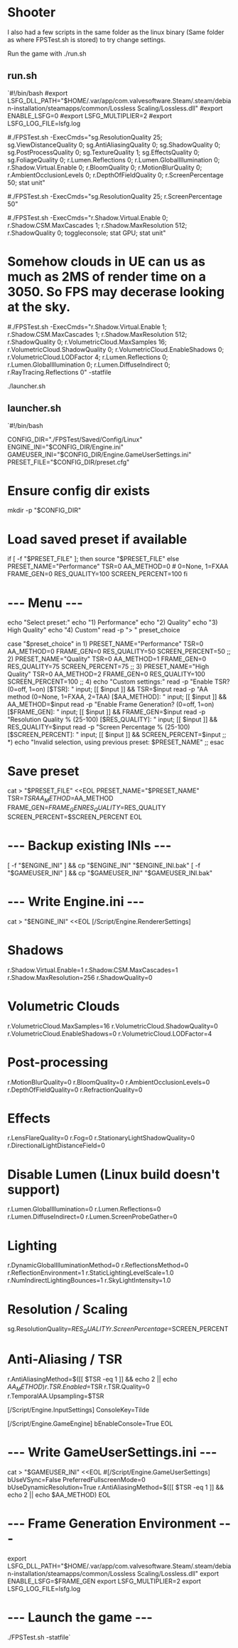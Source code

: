 # Shooter

I also had a few scripts in the same folder as the linux binary (Same folder as where FPSTest.sh is stored) to try change settings.

Run the game with ./run.sh

## run.sh

`#!/bin/bash
#export LSFG_DLL_PATH="$HOME/.var/app/com.valvesoftware.Steam/.steam/debian-installation/steamapps/common/Lossless Scaling/Lossless.dll"
#export ENABLE_LSFG=0
#export LSFG_MULTIPLIER=2
#export LSFG_LOG_FILE=lsfg.log

#./FPSTest.sh -ExecCmds="sg.ResolutionQuality 25; sg.ViewDistanceQuality 0; sg.AntiAliasingQuality 0; sg.ShadowQuality 0; sg.PostProcessQuality 0; sg.TextureQuality 1; sg.EffectsQuality 0; sg.FoliageQuality 0; r.Lumen.Reflections 0; r.Lumen.GlobalIllumination 0; r.Shadow.Virtual.Enable 0; r.BloomQuality 0; r.MotionBlurQuality 0; r.AmbientOcclusionLevels 0; r.DepthOfFieldQuality 0; r.ScreenPercentage 50; stat unit"

#./FPSTest.sh -ExecCmds="sg.ResolutionQuality 25; r.ScreenPercentage 50"

#./FPSTest.sh -ExecCmds="r.Shadow.Virtual.Enable 0; r.Shadow.CSM.MaxCascades 1; r.Shadow.MaxResolution 512; r.ShadowQuality 0; toggleconsole; stat GPU; stat unit"


# Somehow clouds in UE can us as much as 2MS of render time on a 3050. So FPS may decerase looking at the sky.

#./FPSTest.sh -ExecCmds="r.Shadow.Virtual.Enable 1; r.Shadow.CSM.MaxCascades 1; r.Shadow.MaxResolution 512; r.ShadowQuality 0; r.VolumetricCloud.MaxSamples 16; r.VolumetricCloud.ShadowQuality 0; r.VolumetricCloud.EnableShadows 0; r.VolumetricCloud.LODFactor 4; r.Lumen.Reflections 0; r.Lumen.GlobalIllumination 0; r.Lumen.DiffuseIndirect 0; r.RayTracing.Reflections 0" -statfile

./launcher.sh

## launcher.sh

`#!/bin/bash

CONFIG_DIR="./FPSTest/Saved/Config/Linux"
ENGINE_INI="$CONFIG_DIR/Engine.ini"
GAMEUSER_INI="$CONFIG_DIR/Engine.GameUserSettings.ini"
PRESET_FILE="$CONFIG_DIR/preset.cfg"

# Ensure config dir exists
mkdir -p "$CONFIG_DIR"

# Load saved preset if available
if [ -f "$PRESET_FILE" ]; then
    source "$PRESET_FILE"
else
    PRESET_NAME="Performance"
    TSR=0
    AA_METHOD=0      # 0=None, 1=FXAA
    FRAME_GEN=0
    RES_QUALITY=100
    SCREEN_PERCENT=100
fi

# --- Menu ---
echo "Select preset:"
echo "1) Performance"
echo "2) Quality"
echo "3) High Quality"
echo "4) Custom"
read -p "> " preset_choice

case "$preset_choice" in
    1)
      	PRESET_NAME="Performance"
        TSR=0
	AA_METHOD=0
        FRAME_GEN=0
        RES_QUALITY=50
        SCREEN_PERCENT=50
        ;;
    2)
      	PRESET_NAME="Quality"
        TSR=0
	AA_METHOD=1
        FRAME_GEN=0
        RES_QUALITY=75
        SCREEN_PERCENT=75
        ;;
    3)
      	PRESET_NAME="High Quality"
        TSR=0
	AA_METHOD=2
        FRAME_GEN=0
        RES_QUALITY=100
        SCREEN_PERCENT=100
        ;;
    4)
      	echo "Custom settings:"
        read -p "Enable TSR? (0=off, 1=on) [$TSR]: " input; [[ $input ]] && TSR=$input
        read -p "AA method (0=None, 1=FXAA, 2=TAA) [$AA_METHOD]: " input; [[ $input ]] && AA_METHOD=$input
        read -p "Enable Frame Generation? (0=off, 1=on) [$FRAME_GEN]: " input; [[ $input ]] && FRAME_GEN=$input
        read -p "Resolution Quality % (25-100) [$RES_QUALITY]: " input; [[ $input ]] && RES_QUALITY=$input
        read -p "Screen Percentage % (25-100) [$SCREEN_PERCENT]: " input; [[ $input ]] && SCREEN_PERCENT=$input
        ;;
    *)
      	echo "Invalid selection, using previous preset: $PRESET_NAME"
        ;;
esac

# Save preset
cat > "$PRESET_FILE" <<EOL
PRESET_NAME="$PRESET_NAME"
TSR=$TSR
AA_METHOD=$AA_METHOD
FRAME_GEN=$FRAME_GEN
RES_QUALITY=$RES_QUALITY
SCREEN_PERCENT=$SCREEN_PERCENT
EOL

# --- Backup existing INIs ---
[ -f "$ENGINE_INI" ] && cp "$ENGINE_INI" "$ENGINE_INI.bak"
[ -f "$GAMEUSER_INI" ] && cp "$GAMEUSER_INI" "$GAMEUSER_INI.bak"

# --- Write Engine.ini ---
cat > "$ENGINE_INI" <<EOL
[/Script/Engine.RendererSettings]
# Shadows
r.Shadow.Virtual.Enable=1
r.Shadow.CSM.MaxCascades=1
r.Shadow.MaxResolution=256
r.ShadowQuality=0

# Volumetric Clouds
r.VolumetricCloud.MaxSamples=16
r.VolumetricCloud.ShadowQuality=0
r.VolumetricCloud.EnableShadows=0
r.VolumetricCloud.LODFactor=4

# Post-processing
r.MotionBlurQuality=0
r.BloomQuality=0
r.AmbientOcclusionLevels=0
r.DepthOfFieldQuality=0
r.RefractionQuality=0

# Effects
r.LensFlareQuality=0
r.Fog=0
r.StationaryLightShadowQuality=0
r.DirectionalLightDistanceField=0

# Disable Lumen (Linux build doesn't support)
r.Lumen.GlobalIllumination=0
r.Lumen.Reflections=0
r.Lumen.DiffuseIndirect=0
r.Lumen.ScreenProbeGather=0

# Lighting
r.DynamicGlobalIlluminationMethod=0
r.ReflectionsMethod=0
r.ReflectionEnvironment=1
r.StaticLightingLevelScale=1.0
r.NumIndirectLightingBounces=1
r.SkyLightIntensity=1.0

# Resolution / Scaling
sg.ResolutionQuality=$RES_QUALITY
r.ScreenPercentage=$SCREEN_PERCENT

# Anti-Aliasing / TSR
r.AntiAliasingMethod=$([[ $TSR -eq 1 ]] && echo 2 || echo $AA_METHOD)
r.TSR.Enabled=$TSR
r.TSR.Quality=0
r.TemporalAA.Upsampling=$TSR

[/Script/Engine.InputSettings]
ConsoleKey=Tilde

[/Script/Engine.GameEngine]
bEnableConsole=True
EOL

# --- Write GameUserSettings.ini ---
cat > "$GAMEUSER_INI" <<EOL
#[/Script/Engine.GameUserSettings]
bUseVSync=False
PreferredFullscreenMode=0
bUseDynamicResolution=True
r.AntiAliasingMethod=$([[ $TSR -eq 1 ]] && echo 2 || echo $AA_METHOD)
EOL

# --- Frame Generation Environment ---
export LSFG_DLL_PATH="$HOME/.var/app/com.valvesoftware.Steam/.steam/debian-installation/steamapps/common/Lossless Scaling/Lossless.dll"
export ENABLE_LSFG=$FRAME_GEN
export LSFG_MULTIPLIER=2
export LSFG_LOG_FILE=lsfg.log

# --- Launch the game ---
./FPSTest.sh -statfile`

